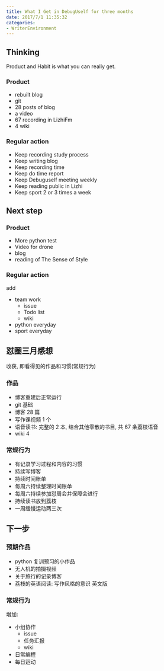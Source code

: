 ```yaml
---
title: What I Get in DebugUself for three months
date: 2017/7/1 11:35:32
categories: 
- WriterEnvironment
---
```

## Thinking
Product and Habit is what you can really get.
### Product
- rebuilt blog
- git 
- 28  posts of blog
- a video 
- 67 recording in LizhiFm
- 4 wiki  

### Regular action
- Keep recording study process
- Keep writing blog
- Keep recording time 
- Keep do time report
- Keep Debuguself meeting weekly
- Keep reading public in Lizhi
- Keep sport 2 or 3 times a week

## Next step
### Product
- More python test
- Video for drone
- blog
- reading of The Sense of Style

### Regular action
add
- team work
	+ issue
	+ Todo list
	+ wiki 
- python everyday
- sport everyday

## 怼圈三月感想 
收获, 即看得见的作品和习惯(常规行为)
### 作品 
- 博客重建后正常运行
- git 基础
- 博客 28 篇
- 写作课视频 1 个
- 语音读书: 完整的 2 本, 结合其他零散的书目, 共 67 条荔枝语音 
- wiki 4 

### 常规行为 
- 有记录学习过程和内容的习惯 
- 持续写博客
- 持续时间账单 
- 每周六持续整理时间账单
- 每周六持续参加怼周会并保障会进行
- 持续读书放到荔枝
- 一周缓慢运动两三次

## 下一步
### 预期作品 
- python 复训预习的小作品
- 无人机的拍摄视频
- 关于旅行的记录博客
- 荔枝的英语阅读: 写作风格的意识 英文版 
### 常规行为
增加:
- 小组协作
	+ issue
	+ 任务汇报
	+ wiki 
- 日常编程 
- 每日运动